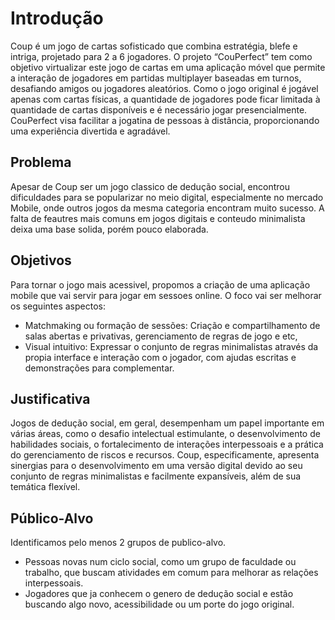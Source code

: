 # Introdução

Coup é um jogo de cartas sofisticado que combina estratégia, blefe e intriga, projetado para 2 a 6 jogadores. O projeto “CouPerfect” tem como objetivo virtualizar este jogo de cartas em uma aplicação móvel que permite a interação de jogadores em partidas multiplayer baseadas em turnos, desafiando amigos ou jogadores aleatórios. Como o jogo original é jogável apenas com cartas físicas, a quantidade de jogadores pode ficar limitada à quantidade de cartas disponíveis e é necessário jogar presencialmente. CouPerfect visa facilitar a jogatina de pessoas à distância, proporcionando uma experiência divertida e agradável.

## Problema

Apesar de Coup ser um jogo classico de dedução social, encontrou dificuldades para se popularizar no meio digital, especialmente no mercado Mobile, onde outros jogos da mesma categoria encontram muito sucesso. A falta de feautres mais comuns em jogos digitais e conteudo minimalista deixa uma base solida, porém pouco elaborada.

## Objetivos

Para tornar o jogo mais acessivel, propomos a criação de uma aplicação mobile que vai servir para jogar em sessoes online.
O foco vai ser melhorar os seguintes aspectos:
- Matchmaking ou formação de sessões: Criação e compartilhamento de salas abertas e privativas, gerenciamento de regras de jogo e etc,
- Visual intuitivo: Expressar o conjunto de regras minimalistas através da propia interface e interação com o jogador, com ajudas escritas e demonstrações para complementar.

## Justificativa

Jogos de dedução social, em geral, desempenham um papel importante em várias áreas, como o desafio intelectual estimulante, o desenvolvimento de habilidades sociais, o fortalecimento de interações interpessoais e a prática do gerenciamento de riscos e recursos.
Coup, especificamente, apresenta sinergias para o desenvolvimento em uma versão digital devido ao seu conjunto de regras minimalistas e facilmente expansíveis, além de sua temática flexível.

## Público-Alvo

Identificamos pelo menos 2 grupos de publico-alvo.
- Pessoas novas num ciclo social, como um grupo de faculdade ou trabalho, que buscam atividades em comum para melhorar as relações interpessoais.
- Jogadores que ja conhecem o genero de dedução social e estão buscando algo novo, acessibilidade ou um porte do jogo original.